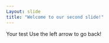 ```yaml
---
Layout: slide
title: "Welcome to our second slide!"
---
```

Your test
Use the left arrow to go back!
